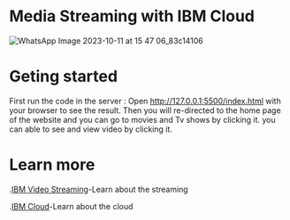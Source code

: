 # Media Streaming with IBM Cloud
![WhatsApp Image 2023-10-11 at 15 47 06_83c14106](https://github.com/Nirmal-kumaresan/7122_park-college-of-eng-and-tech_Media-Streaming-using-Cloud/assets/146160642/c1d33222-ac14-4c9f-85dd-cd90dce71a52)

# Geting started
First run the code in the server :
Open http://127.0.0.1:5500/index.html with your browser to see the result.
Then you will re-directed to the home page of the website and you can go to movies and Tv shows by clicking it.
you can able to see and view video by clicking it.

# Learn more

.[IBM Video Streaming](https://blog.video.ibm.com/)-Learn about the streaming 

.[IBM Cloud](https://cloud.ibm.com/docs/overview?topic=overview-whatis-platform)-Learn about the cloud
